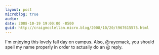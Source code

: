 ```yaml
---
layout: post
microblog: true
audio: 
date: 2008-10-19 19:00:00 -0500
guid: http://craigmcclellan.micro.blog/2008/10/20/t967615575.html
---
```

I'm enjoying this lovely fall day on campus.  Also, @rayemack, you should spell my name properly in order to actually do an @ reply.
